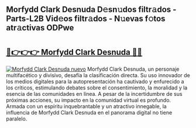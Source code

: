 ## Morfydd Clark Desnuda D𝚎sn𝚞dos filtr𝚊dos - Parts-L2B Vid𝚎os filtr𝚊dos - N𝚞evas f𝚘tos atr𝚊ctivas ODPwe

# <h2><a href="http://mbdwwmw.tromn.icu/?c=Morfydd+Clark+Desnuda">🔗👉👉👉 Morfydd Clark Desnuda 🔗🔗</a></h2>

[![Morfydd Clark Desnuda nuevo](https://i.imgur.com/pEAQMta.gif)](http://mbdwwmw.tromn.icu/?c=Morfydd+Clark+Desnuda)
Morfydd Clark Desnuda, un personaje multifacético y divisivo, desafía la clasificación directa. Su uso innovador de los medios digitales para la autopresentación ha cautivado y enfurecido a los críticos, estimulando debates sobre el consentimiento, la moralidad y la esencia de las comunidades en línea. A pesar de la incertidumbre de sus próximas acciones, su impacto en la comunidad virtual es profundo. Armada con un espíritu inquebrantable y un atractivo innegable, la influencia de Morfydd Clark Desnuda en el panorama digital no tiene paralelo.
